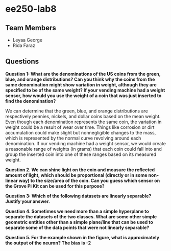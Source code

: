 # ee250-lab8

## Team Members
- Leyaa George
- Rida Faraz

## Questions
**Question 1: What are the denominations of the US coins from the green, blue, and orange distributions? Can you think why the coins from the same denomination might show variation in weight, although they are specified to be of the same weight? If your vending machine had a weight sensor, how would you use the weight of a coin that was just inserted to find the denomination?**

We can determine that the green, blue, and orange distributions are respectively pennies, nickels, and dollar coins based on the mean weight.
Even though each denomination represents the same coin, the variation in weight could be a result of wear over time. Things like corrosion or dirt accumulation could make slight but nonnegligible changes to the mass, which is represented by the normal curve revolving around each denomination. If our vending machine had a weight sensor, we would create a reasonable range of weights (in grams) that each coin could fall into and group the inserted coin into one of these ranges based on its measured weight. 

**Question 2. We can shine light on the coin and measure the reflected amount of light, which should be proportional (directly or in some non-linear way) to the size/area of the coin. Can you guess which sensor on the Grove Pi Kit can be used for this purpose?**

**Question 3: Which of the following datasets are linearly separable? Justify your answer.**

**Question 4. Sometimes we need more than a simple hyperplane to separate the datasets of the two classes. What are some other simple geometric entities other than a simple plane/line that can be used to separate some of the data points that were not linearly separable?**

**Question 5. For the example shown in the figure, what is approximately the output of the neuron? The bias is -2**
